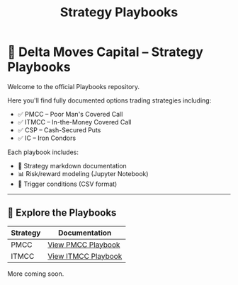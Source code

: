 ﻿---
title: Strategy Playbooks
layout: default
---

# 🧠 Delta Moves Capital – Strategy Playbooks

Welcome to the official Playbooks repository.

Here you'll find fully documented options trading strategies including:

- ✅ PMCC – Poor Man's Covered Call  
- ✅ ITMCC – In-the-Money Covered Call  
- ✅ CSP – Cash-Secured Puts  
- ✅ IC – Iron Condors  

Each playbook includes:
- 📘 Strategy markdown documentation
- 📊 Risk/reward modeling (Jupyter Notebook)
- 🔫 Trigger conditions (CSV format)

---

## 🔗 Explore the Playbooks

| Strategy | Documentation |
|----------|----------------|
| PMCC     | [View PMCC Playbook](../PMCC_Playbook/PMCC_Playbook.md) |
| ITMCC    | [View ITMCC Playbook](../ITMCC_Playbook/ITMCC_Playbook.md) |

More coming soon.
